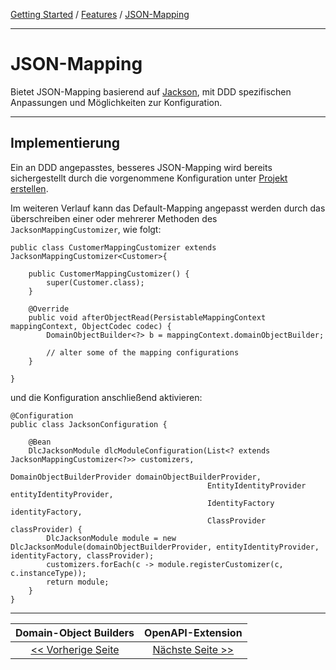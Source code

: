 [Getting Started](../index.md) / [Features](../features.md) / [JSON-Mapping](json_mapping.md)

---

# JSON-Mapping
Bietet JSON-Mapping basierend auf [Jackson](https://github.com/FasterXML/jackson), mit DDD spezifischen Anpassungen
und Möglichkeiten zur Konfiguration.

---

## Implementierung
Ein an DDD angepasstes, besseres JSON-Mapping wird bereits sichergestellt durch die 
vorgenommene Konfiguration unter [Projekt erstellen](../configuration.md#JSON-Mapping).

Im weiteren Verlauf kann das Default-Mapping angepasst werden durch das überschreiben einer oder mehrerer Methoden des
`JacksonMappingCustomizer`, wie folgt:
```
public class CustomerMappingCustomizer extends JacksonMappingCustomizer<Customer>{

    public CustomerMappingCustomizer() {
        super(Customer.class);
    }

    @Override
    public void afterObjectRead(PersistableMappingContext mappingContext, ObjectCodec codec) {
        DomainObjectBuilder<?> b = mappingContext.domainObjectBuilder;
        
        // alter some of the mapping configurations
    }

}
```

und die Konfiguration anschließend aktivieren:

```
@Configuration
public class JacksonConfiguration {

    @Bean
    DlcJacksonModule dlcModuleConfiguration(List<? extends JacksonMappingCustomizer<?>> customizers,
                                            DomainObjectBuilderProvider domainObjectBuilderProvider,
                                            EntityIdentityProvider entityIdentityProvider,
                                            IdentityFactory identityFactory,
                                            ClassProvider classProvider) {
        DlcJacksonModule module = new DlcJacksonModule(domainObjectBuilderProvider, entityIdentityProvider, identityFactory, classProvider);
        customizers.forEach(c -> module.registerCustomizer(c, c.instanceType));
        return module;
    }
}
```

---

|            **Domain-Object Builders**             |            **OpenAPI-Extension**            |
|:-------------------------------------------------:|:-------------------------------------------:|
| [<< Vorherige Seite](./dommainobject_builders.md) | [Nächste Seite >>](./open_api_extension.md) |
